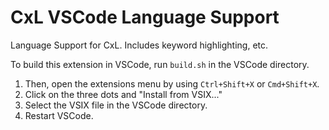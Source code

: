 # CxL VSCode Language Support
Language Support for CxL. Includes keyword highlighting, etc.

To build this extension in VSCode, run `build.sh` in the VSCode directory.

1. Then, open the extensions menu by using `Ctrl+Shift+X` or `Cmd+Shift+X`.
2. Click on the three dots and "Install from VSIX..."
3. Select the VSIX file in the VSCode directory.
4. Restart VSCode.
